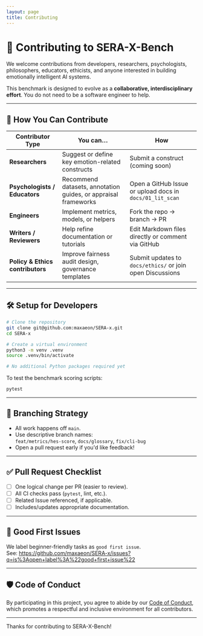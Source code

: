 ```yaml
---
layout: page
title: Contributing
---
```


# 🤝 Contributing to SERA-X-Bench

We welcome contributions from developers, researchers, psychologists, philosophers, educators, ethicists, and anyone interested in building emotionally intelligent AI systems.

This benchmark is designed to evolve as a **collaborative, interdisciplinary effort**. You do not need to be a software engineer to help.

---

## 🧭 How You Can Contribute

| Contributor Type | You can… | How |
|------------------|----------|-----|
| **Researchers** | Suggest or define key emotion-related constructs | Submit a construct (coming soon) |
| **Psychologists / Educators** | Recommend datasets, annotation guides, or appraisal frameworks | Open a GitHub Issue or upload docs in `docs/01_lit_scan` |
| **Engineers** | Implement metrics, models, or helpers | Fork the repo → branch → PR |
| **Writers / Reviewers** | Help refine documentation or tutorials | Edit Markdown files directly or comment via GitHub |
| **Policy & Ethics contributors** | Improve fairness audit design, governance templates | Submit updates to `docs/ethics/` or join open Discussions |

---

## 🛠️ Setup for Developers

```bash
# Clone the repository
git clone git@github.com:maxaeon/SERA-x.git
cd SERA-x

# Create a virtual environment
python3 -m venv .venv
source .venv/bin/activate

# No additional Python packages required yet
```

To test the benchmark scoring scripts:
```bash
pytest
```

---

## 🌱 Branching Strategy

- All work happens off `main`.
- Use descriptive branch names:  
  `feat/metrics/hes-score`, `docs/glossary`, `fix/cli-bug`
- Open a pull request early if you'd like feedback!

---

## ✅ Pull Request Checklist

- [ ] One logical change per PR (easier to review).
- [ ] All CI checks pass (`pytest`, lint, etc.).
- [ ] Related Issue referenced, if applicable.
- [ ] Includes/updates appropriate documentation.

---

## 🧠 Good First Issues

We label beginner-friendly tasks as `good first issue`.  
See: https://github.com/maxaeon/SERA-x/issues?q=is%3Aopen+label%3A%22good+first+issue%22

---

## 🛡️ Code of Conduct

By participating in this project, you agree to abide by our [Code of Conduct](CODE_OF_CONDUCT.md), which promotes a respectful and inclusive environment for all contributors.

---

Thanks for contributing to SERA-X-Bench!
